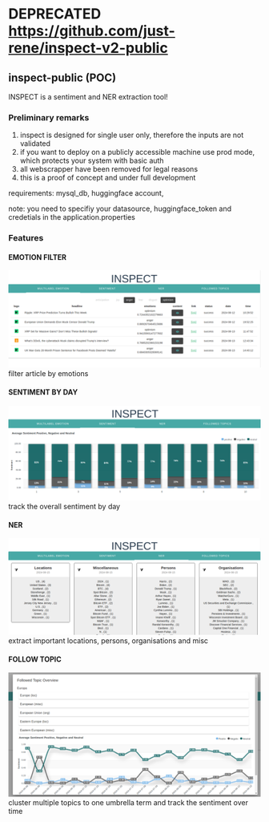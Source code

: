 # DEPRECATED https://github.com/just-rene/inspect-v2-public

## inspect-public (POC)
INSPECT is a sentiment and NER extraction tool!

### Preliminary remarks
1) inspect is designed for single user only, therefore the inputs are not validated
2) if you want to deploy on a publicly accessible machine use prod mode, which protects your system with basic auth
3) all webscrapper have been removed for legal reasons 
4) this is a proof of concept and under full development

requirements: mysql_db, huggingface account,  

note: you need to specifiy your datasource, huggingface_token and credetials in the application.properties

### Features

#### EMOTION FILTER
![emotion_filter](./Screenshots/emotion_filter.png)
filter article by emotions


#### SENTIMENT BY DAY
![sentiment_by](./Screenshots/sentiment_by_day.png)
track the overall sentiment by day

#### NER
![ner](./Screenshots/NER.png)
extract important locations, persons, organisations and misc 

#### FOLLOW TOPIC
![sentiment_by](./Screenshots/followed_topics.png)
cluster multiple topics to one umbrella term and track the sentiment over time

